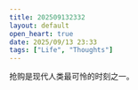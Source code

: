 ```yaml
---
title: 202509132332
layout: default
open_heart: true
date: 2025/09/13 23:33
tags: ["Life", "Thoughts"]
---
```


抢购是现代人类最可怜的时刻之一。